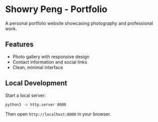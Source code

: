# Showry Peng - Portfolio

A personal portfolio website showcasing photography and professional work.

## Features

- Photo gallery with responsive design
- Contact information and social links
- Clean, minimal interface

## Local Development

Start a local server:
```bash
python3 -m http.server 8000
```

Then open `http://localhost:8000` in your browser. 
